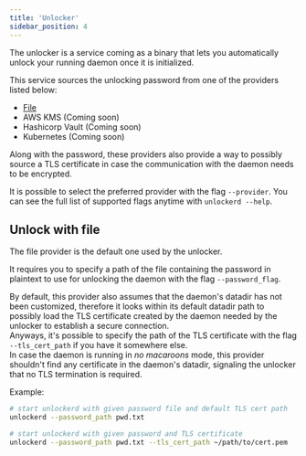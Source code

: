 ```yaml
---
title: 'Unlocker'
sidebar_position: 4
---
```


The unlocker is a service coming as a binary that lets you automatically unlock your running daemon once it is initialized.

This service sources the unlocking password from one of the providers listed below:

- [File](#unlock-with-file)
- AWS KMS (Coming soon)
- Hashicorp Vault (Coming soon)
- Kubernetes (Coming soon)

Along with the password, these providers also provide a way to possibly source a TLS certificate in case the communication with the daemon needs to be encrypted.

It is possible to select the preferred provider with the flag `--provider`.
You can see the full list of supported flags anytime with `unlockerd --help`.

## Unlock with file

The file provider is the default one used by the unlocker. 

It requires you to specify a path of the file containing the password in plaintext to use for unlocking the daemon with the flag `--password_flag`.

By default, this provider also assumes that the daemon's datadir has not been customized, therefore it looks within its default datadir path to possibly load the TLS certificate created by the daemon needed by the unlocker to establish a secure connection.  
Anyways, it's possible to specify the path of the TLS certificate with the flag `--tls_cert_path` if you have it somewhere else.  
In case the daemon is running in *no macaroons* mode, this provider shouldn't find any certificate in the daemon's datadir, signaling the unlocker that no TLS termination is required. 

Example:

```bash
# start unlockerd with given password file and default TLS cert path
unlockerd --password_path pwd.txt

# start unlockerd with given password and TLS certificate
unlockerd --password_path pwd.txt --tls_cert_path ~/path/to/cert.pem
```